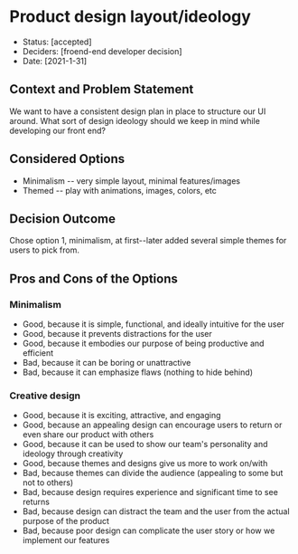 # Product design layout/ideology

* Status: [accepted]
* Deciders: [froend-end developer decision]
* Date: [2021-1-31]

## Context and Problem Statement

We want to have a consistent design plan in place to structure our UI around. What sort of design ideology should we keep in mind while developing our front end?

## Considered Options

* Minimalism -- very simple layout, minimal features/images
* Themed -- play with animations, images, colors, etc

## Decision Outcome

Chose option 1, minimalism, at first--later added several simple themes for users to pick from.

## Pros and Cons of the Options

### Minimalism

* Good, because it is simple, functional, and ideally intuitive for the user
* Good, because it prevents distractions for the user
* Good, because it embodies our purpose of being productive and efficient
* Bad, because it can be boring or unattractive
* Bad, because it can emphasize flaws (nothing to hide behind)

### Creative design

* Good, because it is exciting, attractive, and engaging
* Good, because an appealing design can encourage users to return or even share our product with others
* Good, because it can be used to show our team's personality and ideology through creativity
* Good, because themes and designs give us more to work on/with
* Bad, because themes can divide the audience (appealing to some but not to others)
* Bad, because design requires experience and significant time to see returns
* Bad, because design can distract the team and the user from the actual purpose of the product
* Bad, because poor design can complicate the user story or how we implement our features
